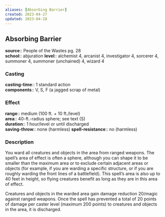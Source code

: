 ```yaml
---
aliases: [Absorbing Barrier]
created: 2023-04-27
updated: 2023-04-28
---
```


## Absorbing Barrier

**source**:: People of the Wastes pg. 28  
**school**:: abjuration
**level**:: alchemist 4, arcanist 4, investigator 4, sorcerer 4, summoner 4, summoner (unchained) 4, wizard 4

### Casting

**casting-time**:: 1 standard action  
**components**:: V, S, F (a jagged scrap of metal)

### Effect

**range**:: medium (100 ft. + 10 ft./level)  
**area**:: 40-ft.-radius sphere; see text (S)  
**duration**:: 1 hour/level or until discharged  
**saving-throw**:: none (harmless)
**spell-resistance**:: no (harmless)

### Description

You ward all creatures and objects in the area from ranged weapons. The spell’s area of effect is often a sphere, although you can shape it to be smaller than the maximum area or to exclude certain adjacent areas or objects (for example, if you are warding a specific structure, or if you are roughly warding the front lines of a battlefield). This spell’s area is also up to 40 feet in height, so flying creatures benefit as long as they are in this area of effect.  
  
Creatures and objects in the warded area gain damage reduction 20/magic against ranged weapons. Once the spell has prevented a total of 20 points of damage per caster level (maximum 200 points) to creatures and objects in the area, it is discharged.
